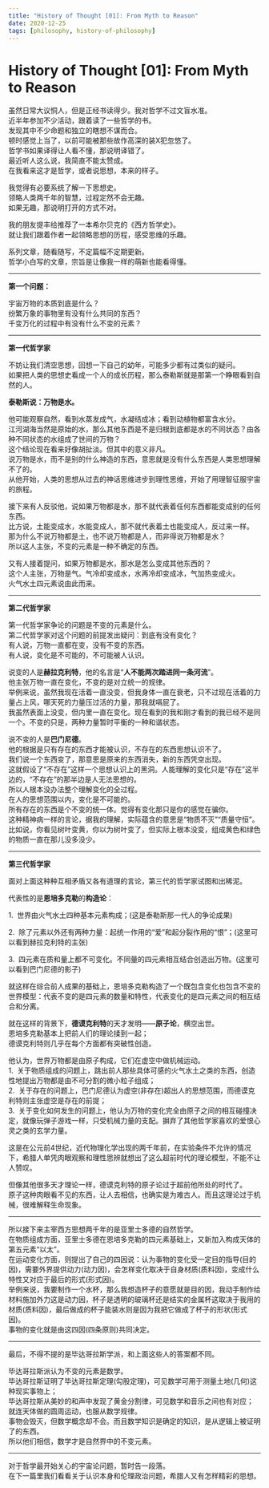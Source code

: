 ```yaml
---
title: "History of Thought [01]: From Myth to Reason"
date: 2020-12-25
tags: [philosophy, history-of-philosophy]
---
```


# History of Thought [01]: From Myth to Reason


虽然日常大议恫人，但是正经书读得少。我对哲学不过文盲水准。  
近半年参加不少活动，跟着读了一些哲学的书。  
发现其中不少命题和独立的瞎想不谋而合。  
顿时感觉上当了，以前可能被那些故作高深的装X犯忽悠了。  
哲学书如果译得让人看不懂，那说明译错了。  
最近听人这么说，我简直不能太赞成。  
在我看来这才是哲学，或者说思想，本来的样子。

我觉得有必要系统了解一下思想史。  
领略人类两千年的智慧，过程定然不会无趣。  
如果无趣，那说明打开的方式不对。

我的朋友提丰给推荐了一本希尔贝克的《西方哲学史》。  
就让我们跟着作者一起领略思想的历程，感受思维的乐趣。

系列文章，随看随写，不定篇幅不定期更新。  
哲学小白写的文章，宗旨是让像我一样的萌新也能看得懂。

---

**第一个问题：**

宇宙万物的本质到底是什么？  
纷繁万象的事物里有没有什么共同的东西？  
千变万化的过程中有没有什么不变的元素？

---

**第一代哲学家**

不妨让我们清空思想，回想一下自己的幼年，可能多少都有过类似的疑问。  
如果把人类的思想史看成一个人的成长历程，那么泰勒斯就是那第一个睁眼看到自然的人。

**泰勒斯说：万物是水。**

他可能观察自然，看到水蒸发成气，水凝结成冰；看到动植物都富含水分。  
江河湖海当然是原始的水，那么其他东西是不是归根到底都是水的不同状态？由各种不同状态的水组成了世间的万物？  
这个结论现在看来好像胡扯淡。但其中的意义非凡。  
说万物是水，而不是别的什么神造的东西，意思就是没有什么东西是人类思想理解不了的。  
从他开始，人类的思想从过去的神话思维进步到理性思维，开始了用理智征服宇宙的旅程。

接下来有人反驳他，说如果万物都是水，那不就代表着任何东西都能变成别的任何东西。  
比方说，土能变成水，水能变成人，那不就代表着土也能变成人，反过来一样。  
那为什么不说万物都是土，也不说万物都是人，而非得说万物都是水？  
所以这人主张，不变的元素是一种不确定的东西。

又有人接着提问，如果万物都是水，那水是怎么变成其他东西的？  
这个人主张，万物是气。气冷却变成水，水再冷却变成冰，气加热变成火。  
火气水土四元素说由此而来。

---

**第二代哲学家**

第一代哲学家争论的问题是不变的元素是什么。  
第二代哲学家对这个问题的前提发出疑问：到底有没有变化？  
有人说，万物一直都在变，没有不变的东西。  
有人说，变化是不可能的，不可能被人认识。

说变的人是**赫拉克利特**，他的名言是“**人不能两次踏进同一条河流**”。  
他主张万物一直在变化，不变的是对立统一的规律。  
举例来说，虽然我现在活着一直没变，但我身体一直在衰老，只不过现在活着的力量占上风，哪天死的力量压过活的力量，那我就嗝屁了。  
我虽然表面上没变，但内里一直在变化。现在看到的我和刚才看到的我已经不是同一个。不变的只是，两种力量暂时平衡的一种和谐状态。

说不变的人是**巴门尼德**。  
他的根据是只有存在的东西才能被认识，不存在的东西思想认识不了。  
我们说一个东西变了，那意思是原来的东西消失，新的东西凭空出现。  
这就假设了“不存在”这样一个思想认识上的黑洞。人能理解的变化只是“存在”这半边的，“不存在”的那半边是人无法思想的。  
所以人根本没办法整个理解变化的全过程。  
在人的思想范围以内，变化是不可能的。  
所有存在的东西是个不变的统一体。觉得有变化那只是你的感觉在骗你。  
这种精神病一样的言论，据我的理解，实际蕴含的意思是“物质不灭”“质量守恒”。  
比如说，你看见树叶变黄，你以为树叶变了，但实际上根本没变，组成黄色和绿色的物质一直在那儿没多没少。

---

**第三代哲学家**

面对上面这种种互相矛盾又各有道理的言论，第三代的哲学家试图和出稀泥。

代表性的是**恩培多克勒**的**构造论**：

1.  世界由火气水土四种基本元素构成；(这是泰勒斯那一代人的争论成果)

2.  除了元素以外还有两种力量：起统一作用的“爱”和起分裂作用的“恨”；(这里可以看到赫拉克利特的主张)

3.  四元素在质和量上都不可变化。不同量的四元素相互结合创造出万物。(这里可以看到巴门尼德的影子)

就这样在综合前人成果的基础上，恩培多克勒构造了一个既包含变化也包含不变的世界模型：代表不变的是四元素的数量和特性，代表变化的是四元素之间的相互结合和分离。

就在这样的背景下，**德谟克利特**的天才发明——**原子论**，横空出世。  
恩培多克勒基本上把前人们的理论揉到一起；  
德谟克利特则几乎在每个方面都有突破性创造。

他认为，世界万物都是由原子构成，它们在虚空中做机械运动。  
1.  关于物质组成的问题上，跳出前人那些具体可感的火气水土之类的东西，创造性地提出万物都是由不可分割的微小粒子组成；  
2.  关于存在的问题上，巴门尼德认为虚空(非存在)超出人的思想范围，而德谟克利特则主张虚空是存在的前提；  
3.  关于变化如何发生的问题上，他认为万物的变化完全由原子之间的相互碰撞决定，就像玩弹子游戏一样，只受机械力量的支配。摒弃了其他哲学家喜欢的爱恨心灵之类的玄学力量。

这是在公元前4世纪，近代物理化学出现的两千年前，在实验条件不允许的情况下，希腊人单凭肉眼观察和理性思辨就想出了这么超前时代的理论模型，不能不让人赞叹。

但像其他很多天才理论一样，德谟克利特的原子论过于超前他所处的时代了。  
原子这种肉眼看不见的东西，让人去相信，也确实是为难古人。而且这理论过于机械，很难解释生命现象。

---

所以接下来主宰西方思想两千年的是亚里士多德的自然哲学。  
在物质组成方面，亚里士多德在恩培多克勒的四元素基础上，又新加入构成天体的第五元素“以太”。  
在运动变化方面，则提出了自己的四因说：认为事物的变化受一定目的指导(目的因)，需要外界提供动力(动力因)，会怎样变化取决于自身材质(质料因)，变成什么特性又对应于最后的形式(形式因)。  
举例来说，我要制作一个水杯，那么我想造杯子的意愿就是目的因，我动手制作给材料施加外力这是动力因，杯子是透明的玻璃杯还是结实的金属杯这取决于我用的材质(质料因)，最后做成的杯子能装水则是因为我把它做成了杯子的形状(形式因)。  
事物的变化就是由这四因(四条原则)共同决定。

---

最后，不得不提的是毕达哥拉斯学派，和上面这些人的答案都不同。

毕达哥拉斯派认为不变的元素是数学。  
毕达哥拉斯证明了毕达哥拉斯定理(勾股定理)，可见数学可用于测量土地(几何)这种现实事物上；  
毕达哥拉斯从美妙的和声中发现了黄金分割律，可见数学和音乐之间也有对应；  
就连天体做的圆周运动，也服从数学规律。  
事物会毁灭，但数学概念却不会。而且数学知识是确定的知识，是从逻辑上被证明了的东西。  
所以他们相信，数学才是自然界中的不变元素。

---

对于哲学最开始关心的宇宙论问题，暂时告一段落。  
在下一篇里我们看看关于认识本身和伦理政治问题，希腊人又有怎样精彩的思想。

